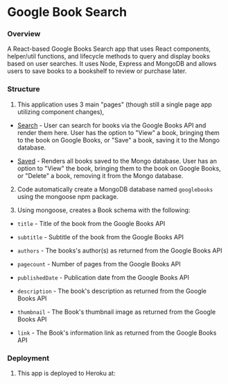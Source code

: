# Google Book Search

### Overview

A React-based Google Books Search app that uses React components, helper/util functions, and lifecycle methods to query and display books based on user searches. It uses Node, Express and MongoDB and allows users to save books to a bookshelf to review or purchase later.

### Structure

1. This application uses 3 main "pages" (though still a single page app utilizing component changes), 

  * [Search](Search.png) - User can search for books via the Google Books API and render them here. User has the option to "View" a book, bringing them to the book on Google Books, or "Save" a book, saving it to the Mongo database.

  * [Saved](Saved.png) - Renders all books saved to the Mongo database. User has an option to "View" the book, bringing them to the book on Google Books, or "Delete" a book, removing it from the Mongo database.

2. Code automatically create a MongoDB database named `googlebooks` using the mongoose npm package.

3. Using mongoose, creates a Book schema with the following:

* `title` - Title of the book from the Google Books API

* `subtitle` - Subtitle of the book from the Google Books API

* `authors` - The books's author(s) as returned from the Google Books API

* `pagecount` - Number of pages from the Google Books API

* `publishedDate` - Publication date from the Google Books API

* `description` - The book's description as returned from the Google Books API

* `thumbnail` - The Book's thumbnail image as returned from the Google Books API

* `link` - The Book's information link as returned from the Google Books API

### Deployment

1. This app is deployed to Heroku at: 